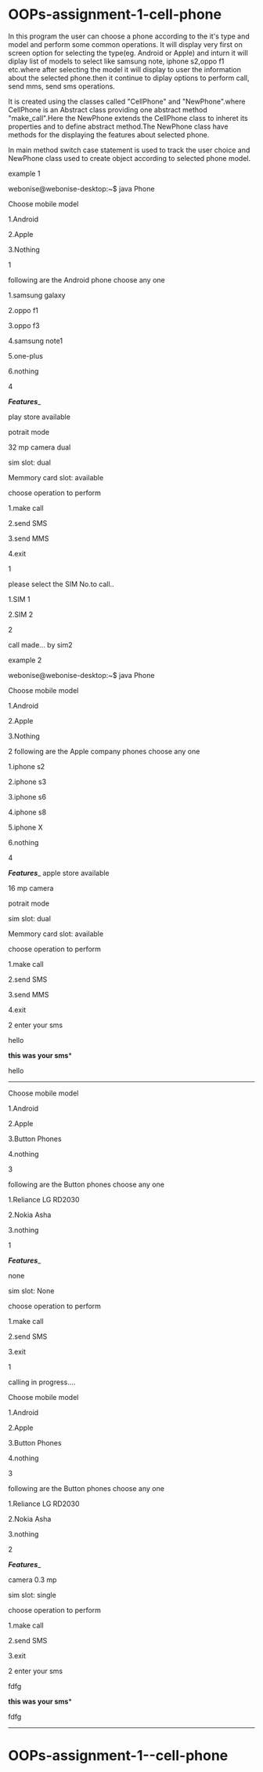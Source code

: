 # OOPs-assignment-1-cell-phone

In this program the user can choose a phone according to the it's type and model and perform some common operations. It will display very first on screen option for selecting the type(eg. Android or Apple) and inturn it will diplay list of models to select like samsung note, iphone s2,oppo f1 etc.where after selecting the model it will display to user the information about the selected phone.then it continue to diplay options to perform call, send mms, send sms operations. 


It is created using the classes called "CellPhone" and "NewPhone".where CellPhone is an Abstract class providing one abstract method "make_call".Here the NewPhone extends the CellPhone class to inheret its properties and to define abstract method.The NewPhone class have methods for the displaying the features about selected phone.


In main method switch case statement is used to track the user choice and NewPhone class used to create object according to selected phone model.

example 1


webonise@webonise-desktop:~$ java Phone

Choose mobile model

1.Android 

2.Apple

3.Nothing

1

following are the Android phone choose any one

1.samsung galaxy

2.oppo f1

3.oppo f3

4.samsung note1

5.one-plus

6.nothing


4


_____Features______

play store available

potrait mode

32 mp camera dual

sim slot: dual

Memmory card slot: available



choose operation to perform 


1.make call

2.send SMS

3.send MMS

4.exit

1


please select the SIM No.to call..

1.SIM 1

2.SIM 2

2


call made... by sim2





example 2



webonise@webonise-desktop:~$ java Phone

Choose mobile model


1.Android 

2.Apple

3.Nothing

2
following are the Apple company phones choose any one


1.iphone s2

2.iphone s3

3.iphone s6

4.iphone s8

5.iphone X

6.nothing


4


_____Features______
apple store available

16 mp camera

potrait mode

sim slot: dual

Memmory card slot: available



choose operation to perform
 

1.make call

2.send SMS

3.send MMS

4.exit

2
enter your sms

hello

******this was your sms*******

hello

************



Choose mobile model

1.Android 

2.Apple

3.Button Phones

4.nothing

3

following are the Button phones choose any one

1.Reliance LG RD2030

2.Nokia Asha

3.nothing

1



_____Features______

 none 

sim slot: None

choose operation to perform 

1.make call

2.send SMS

3.exit

1

calling in progress....

Choose mobile model

1.Android 

2.Apple

3.Button Phones

4.nothing

3

following are the Button phones choose any one

1.Reliance LG RD2030

2.Nokia Asha

3.nothing

2


_____Features______

camera 0.3 mp

sim slot: single

choose operation to perform 

1.make call

2.send SMS

3.exit

2
enter your sms

fdfg

******this was your sms*******

fdfg

************




# OOPs-assignment-1--cell-phone
